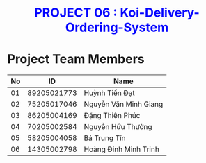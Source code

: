 <div align="center" style = "color:blue">
 <h1 ><b>PROJECT 06 : Koi-Delivery-Ordering-System</b></h1>
 </div>  

# Project Team Members

| No | ID           | Name                         |
|----|--------------|------------------------------|
| 01 | 89205021773  | Huỳnh Tiến Đạt               |
| 02 | 75205017046  | Nguyễn Văn Minh Giang        |
| 03 | 86205004169  | Đặng Thiên Phúc              |
| 04 | 70205002584  | Nguyễn Hữu Thưởng            |
| 05 | 58205004058  | Bá Trung Tín                 |
| 06 | 14305002798  | Hoàng Đinh Minh Trinh        |

